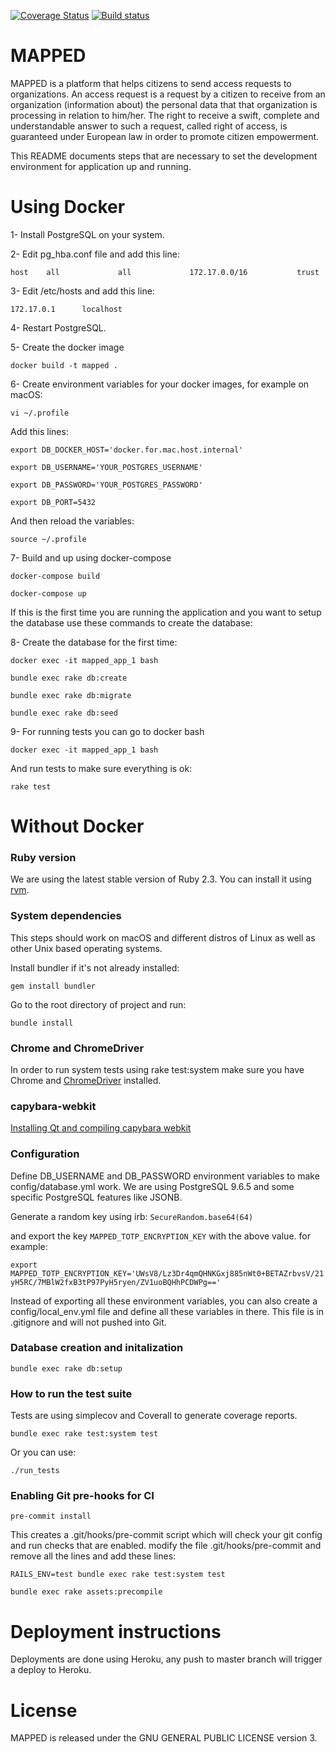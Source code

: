 [![Coverage Status](https://coveralls.io/repos/github/DataRights/MAPPED/badge.svg?branch=develop)](https://coveralls.io/github/DataRights/MAPPED?branch=develop)
[![Build status](https://travis-ci.org/data-in-sight/data-rights.svg?branch=develop)](https://travis-ci.org/data-in-sight/data-rights)

# MAPPED

MAPPED is a platform that helps citizens to send access requests to organizations. An access request is a request by a citizen to receive from an organization (information about) the personal data that that organization is processing in relation to him/her. The right to receive a swift, complete and understandable answer to such a request, called right of access, is guaranteed under European law in order to promote citizen empowerment.

This README documents steps that are necessary to set the development environment for application up and running.

# Using Docker

1- Install PostgreSQL on your system.

2- Edit pg_hba.conf file and add this line:

`host    all             all             172.17.0.0/16           trust`

3- Edit /etc/hosts and add this line:

`172.17.0.1      localhost`

4- Restart PostgreSQL.

5- Create the docker image

`docker build -t mapped .`

6- Create environment variables for your docker images, for example on macOS:

`vi ~/.profile`

Add this lines:

`export DB_DOCKER_HOST='docker.for.mac.host.internal'`

`export DB_USERNAME='YOUR_POSTGRES_USERNAME'`

`export DB_PASSWORD='YOUR_POSTGRES_PASSWORD'`

`export DB_PORT=5432`

And then reload the variables:

`source ~/.profile`

7- Build and up using docker-compose

`docker-compose build`

`docker-compose up`

If this is the first time you are running the application and you want to setup the database use these commands to create the database:

8- Create the database for the first time:

`docker exec -it mapped_app_1 bash`

`bundle exec rake db:create`

`bundle exec rake db:migrate`

`bundle exec rake db:seed`

9- For running tests you can go to docker bash

`docker exec -it mapped_app_1 bash`

And run tests to make sure everything is ok:

`rake test`


# Without Docker

### Ruby version

We are using the latest stable version of Ruby 2.3. You can install it using [rvm](https://rvm.io).

### System dependencies

This steps should work on macOS and different distros of Linux as well as other Unix based operating systems.

Install bundler if it's not already installed:

`gem install bundler`

Go to the root directory of project and run:

`bundle install`

### Chrome and ChromeDriver

In order to run system tests using rake test:system make sure you have Chrome and [ChromeDriver](https://sites.google.com/a/chromium.org/chromedriver/) installed.

### capybara-webkit

[Installing Qt and compiling capybara webkit](https://github.com/thoughtbot/capybara-webkit/wiki/Installing-Qt-and-compiling-capybara-webkit)

### Configuration

Define DB_USERNAME and DB_PASSWORD environment variables to make config/database.yml work.
We are using PostgreSQL 9.6.5 and some specific PostgreSQL features like JSONB.

Generate a random key using irb:
`SecureRandom.base64(64)`

and export the key `MAPPED_TOTP_ENCRYPTION_KEY` with the above value. for example:

`export MAPPED_TOTP_ENCRYPTION_KEY='UWsV8/Lz3Dr4qmQHNKGxj885nWt0+BETAZrbvsV/21yH5RC/7MBlW2fxB3tP97PyH5ryen/ZV1uoBQHhPCDWPg=='`

Instead of exporting all these environment variables, you can also create a config/local_env.yml file and define all these variables in there. This file is in .gitignore and will not pushed into Git.

### Database creation and initalization

`bundle exec rake db:setup`

### How to run the test suite

Tests are using simplecov and Coverall to generate coverage reports.

`bundle exec rake test:system test`

Or you can use:

`./run_tests`

### Enabling Git pre-hooks for CI

`pre-commit install`

This creates a .git/hooks/pre-commit script which will check your git config and run checks that are enabled. modify the file .git/hooks/pre-commit and remove all the lines and add these lines:

`RAILS_ENV=test bundle exec rake test:system test`

`bundle exec rake assets:precompile`

# Deployment instructions

Deployments are done using Heroku, any push to master branch will trigger a deploy to Heroku.

# License

MAPPED is released under the GNU GENERAL PUBLIC LICENSE version 3.
